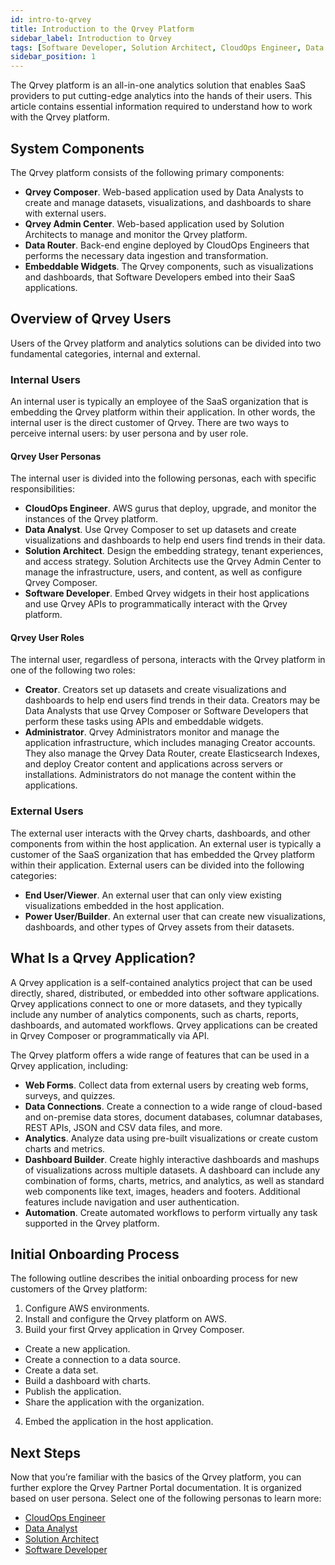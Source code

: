 ```yaml
---
id: intro-to-qrvey
title: Introduction to the Qrvey Platform
sidebar_label: Introduction to Qrvey
tags: [Software Developer, Solution Architect, CloudOps Engineer, Data Analyst]
sidebar_position: 1
---
```


The Qrvey platform is an all-in-one analytics solution that enables SaaS providers to put cutting-edge analytics into the hands of their users. This article contains essential information required to understand how to work with the Qrvey platform.

## System Components
The Qrvey platform consists of the following primary components:
* **Qrvey Composer**. Web-based application used by Data Analysts to create and manage datasets, visualizations, and dashboards to share with external users. 
* **Qrvey Admin Center**. Web-based application used by Solution Architects to manage and monitor the Qrvey platform.
* **Data Router**. Back-end engine deployed by CloudOps Engineers that performs the necessary data ingestion and transformation. 
* **Embeddable Widgets**. The Qrvey components, such as visualizations and dashboards, that Software Developers embed into their SaaS applications. 

## Overview of Qrvey Users
Users of the Qrvey platform and analytics solutions can be divided into two fundamental categories, internal and external.

### Internal Users
An internal user is typically an employee of the SaaS organization that is embedding the Qrvey platform within their application. In other words, the internal user is the direct customer of Qrvey. There are two ways to perceive internal users: by user persona and by user role. 

#### Qrvey User Personas
The internal user is divided into the following personas, each with specific responsibilities:
* **CloudOps Engineer**. AWS gurus that deploy, upgrade, and monitor the instances of the Qrvey platform.
* **Data Analyst**. Use Qrvey Composer to set up datasets and create visualizations and dashboards to help end users find trends in their data.
* **Solution Architect**. Design the embedding strategy, tenant experiences, and access strategy. Solution Architects use the Qrvey Admin Center to manage the infrastructure, users, and content, as well as configure Qrvey Composer.
* **Software Developer**. Embed Qrvey widgets in their host applications and use Qrvey APIs to programmatically interact with the Qrvey platform.

#### Qrvey User Roles
The internal user, regardless of persona, interacts with the Qrvey platform in one of the following two roles:
* **Creator**. Creators set up datasets and create visualizations and dashboards to help end users find trends in their data. Creators may be Data Analysts that use Qrvey Composer or Software Developers that perform these tasks using APIs and embeddable widgets.  
* **Administrator**. Qrvey Administrators monitor and manage the application infrastructure, which includes managing Creator accounts. They also manage the Qrvey Data Router, create Elasticsearch Indexes, and deploy Creator content and applications across servers or installations. Administrators do not manage the content within the applications. 

### External Users 
The external user interacts with the Qrvey charts, dashboards, and other components from within the host application. An external user is typically a customer of the SaaS organization that has embedded the Qrvey platform within their application. External users can be divided into the following categories:
* **End User/Viewer**. An external user that can only view existing visualizations embedded in the host application. 
* **Power User/Builder**. An external user that can create new visualizations, dashboards, and other types of Qrvey assets from their datasets.  

## What Is a Qrvey Application?
A Qrvey application is a self-contained analytics project that can be used directly, shared, distributed, or embedded into other software applications. Qrvey applications connect to one or more datasets, and they typically include any number of analytics components, such as charts, reports, dashboards, and automated workflows. Qrvey applications can be created in Qrvey Composer or programmatically via API.  

The Qrvey platform offers a wide range of features that can be used in a Qrvey application, including:
* **Web Forms**. Collect data from external users by creating web forms, surveys, and quizzes.
* **Data Connections**. Create a connection to a wide range of cloud-based and on-premise data stores, document databases, columnar databases, REST APIs, JSON and CSV data files, and more. 
* **Analytics**. Analyze data using pre-built visualizations or create custom charts and metrics.
* **Dashboard Builder**. Create highly interactive dashboards and mashups of visualizations across multiple datasets. A dashboard can include any combination of forms, charts, metrics, and analytics, as well as standard web components like text, images, headers and footers. Additional features include navigation and user authentication.
* **Automation**. Create automated workflows to perform virtually any task supported in the Qrvey platform. 

## Initial Onboarding Process
The following outline describes the initial onboarding process for new customers of the Qrvey platform:
1. Configure AWS environments.
2. Install and configure the Qrvey platform on AWS. 
3. Build your first Qrvey application in Qrvey Composer. 
  * Create a new application.
  * Create a connection to a data source.
  * Create a data set.
  * Build a dashboard with charts. 
  * Publish the application. 
  * Share the application with the organization. 
4. Embed the application in the host application. 

## Next Steps
Now that you’re familiar with the basics of the Qrvey platform, you can further explore the Qrvey Partner Portal documentation. It is organized based on user persona. Select one of the following personas to learn more:
* [CloudOps Engineer](../user-persona/cloudops.md)
* [Data Analyst](../user-persona/data-analyst.md)
* [Solution Architect](../user-persona/solution-architect.md)
* [Software Developer](../user-persona/software-developer.md)
